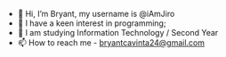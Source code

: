 - 👋 Hi, I’m Bryant, my username is @iAmJiro
- 👀 I have a keen interest in programming;
- 🌱 I am studying Information Technology / Second Year
- 📫 How to reach me - bryantcavinta24@gmail.com
